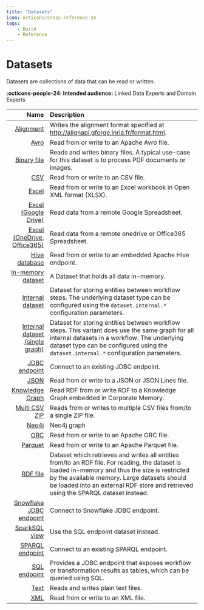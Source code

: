 ```yaml
---
title: "Datasets"
icon: octicons/cross-reference-24
tags:
    - Build
    - Reference
---
```

# Datasets
<!-- This file was generated - DO NOT CHANGE IT MANUALLY -->

Datasets are collections of data that can be read or written.

**:octicons-people-24: Intended audience:** Linked Data Experts and Domain Experts

|         Name | Description              |
|-------------:|:-------------------------|
 | [Alignment](alignment.md) | Writes the alignment format specified at http://alignapi.gforge.inria.fr/format.html. |
 | [Avro](avro.md) | Read from or write to an Apache Avro file. |
 | [Binary file](binaryFile.md) | Reads and writes binary files. A typical use-case for this dataset is to process PDF documents or images. |
 | [CSV](csv.md) | Read from or write to an CSV file. |
 | [Excel](excel.md) | Read from or write to an Excel workbook in Open XML format (XLSX). |
 | [Excel (Google Drive)](googlespreadsheet.md) | Read data from a remote Google Spreadsheet. |
 | [Excel (OneDrive, Office365)](office365preadsheet.md) | Read data from a remote onedrive or Office365 Spreadsheet. |
 | [Hive database](Hive.md) | Read from or write to an embedded Apache Hive endpoint. |
 | [In-memory dataset](inMemory.md) | A Dataset that holds all data in-memory. |
 | [Internal dataset](internal.md) | Dataset for storing entities between workflow steps. The underlying dataset type can be configured using the `dataset.internal.*` configuration parameters. |
 | [Internal dataset (single graph)](LocalInternalDataset.md) | Dataset for storing entities between workflow steps. This variant does use the same graph for all internal datasets in a workflow. The underlying dataset type can be configured using the `dataset.internal.*` configuration parameters. |
 | [JDBC endpoint](Jdbc.md) | Connect to an existing JDBC endpoint. |
 | [JSON](json.md) | Read from or write to a JSON or JSON Lines file. |
 | [Knowledge Graph](eccencaDataPlatform.md) | Read RDF from or write RDF to a Knowledge Graph embedded in Corporate Memory. |
 | [Multi CSV ZIP](multiCsv.md) | Reads from or writes to multiple CSV files from/to a single ZIP file. |
 | [Neo4j](neo4j.md) | Neo4j graph |
 | [ORC](orc.md) | Read from or write to an Apache ORC file. |
 | [Parquet](parquet.md) | Read from or write to an Apache Parquet file. |
 | [RDF file](file.md) | Dataset which retrieves and writes all entities from/to an RDF file. For reading, the dataset is loaded in-memory and thus the size is restricted by the available memory. Large datasets should be loaded into an external RDF store and retrieved using the SPARQL dataset instead. |
 | [Snowflake JDBC endpoint](SnowflakeJdbc.md) | Connect to Snowflake JDBC endpoint. |
 | [SparkSQL view](sparkView.md) | Use the SQL endpoint dataset instead. |
 | [SPARQL endpoint](sparqlEndpoint.md) | Connect to an existing SPARQL endpoint. |
 | [SQL endpoint](sqlEndpoint.md) | Provides a JDBC endpoint that exposes workflow or transformation results as tables, which can be queried using SQL. |
 | [Text](text.md) | Reads and writes plain text files. |
 | [XML](xml.md) | Read from or write to an XML file. |

